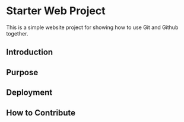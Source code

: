 # Starter Web Project

This is a simple website project for showing how to use Git and Github together.


## Introduction

## Purpose

## Deployment

## How to Contribute